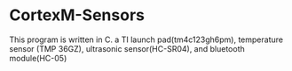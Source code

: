 # CortexM-Sensors
This program is written in C. a TI launch pad(tm4c123gh6pm), temperature sensor (TMP 36GZ), ultrasonic sensor(HC-SR04), and bluetooth module(HC-05)
